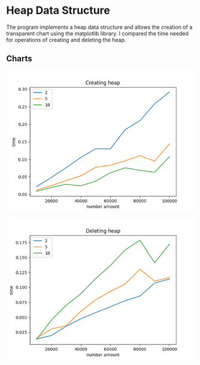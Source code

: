# Heap Data Structure

The program implements a heap data structure and allows the creation of a transparent chart using the matplotlib library. I compared the time needed for operations of creating and deleting the heap.

## Charts

![](https://github.com/lukassw1/different-algorithms-and-data-structures/blob/main/heap_structure/create.png)

![](https://github.com/lukassw1/different-algorithms-and-data-structures/blob/main/heap_structure/delete.png)

